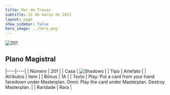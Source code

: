 ```yaml
---
title: Mar de Trevas
subtitle: 12 de março de 2021
layout: page
show_sidebar: false
hero_image: ../hero.png
---
```


![201](https://cdn.keyforgegame.com/media/card_front/pt/496_201_8FJVHVWFWC4P_pt.png)

## Plano Magistral

|----|----|
| Número | 201 |
| Casa | ![Shadows](https://archonarcana.com/images/thumb/e/ee/Shadows.png/22px-Shadows.png "Sombras") |
| Tipo | Artefato |
| Atributos | Item |
| Bônus | 1A |
| Texto | Play: Put a card from your hand facedown under Masterplan.  Omni: Play the card under Masterplan. Destroy Masterplan. |
| Raridade | Rara |
